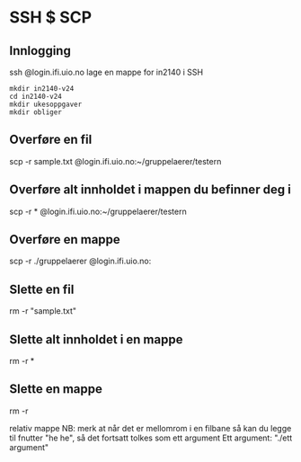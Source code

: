 # SSH $ SCP

## Innlogging
ssh <brukernavn>@login.ifi.uio.no
lage en mappe for in2140 i SSH

```
mkdir in2140-v24
cd in2140-v24
mkdir ukesoppgaver
mkdir obliger
```

## Overføre en fil
scp -r sample.txt <brukernavn>@login.ifi.uio.no:~/gruppelaerer/testern

## Overføre alt innholdet i mappen du befinner deg i
scp -r * <brukernavn>@login.ifi.uio.no:~/gruppelaerer/testern

## Overføre en mappe
scp -r ./gruppelaerer <brukernavn>@login.ifi.uio.no:<dest>

## Slette en fil
rm -r "sample.txt"

## Slette alt innholdet i en mappe
rm -r *

## Slette en mappe
rm -r <mappenavn>

relativ mappe NB: merk at når det er mellomrom i en filbane så kan du legge til fnutter "he he", så det fortsatt tolkes som ett argument Ett argument:
"./ett argument"
